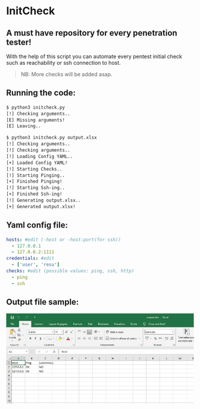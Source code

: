 # InitCheck

## A must have repository for every penetration tester!
With the help of this script you can automate every pentest initial check such as reachability or ssh connection to host.

> NB: More checks will be added asap. 

## Running the code:

```bash
$ python3 initcheck.py
[!] Checking arguments..
[E] Missing arguments!
[E] Leaving..
```

```bash
$ python3 initcheck.py output.xlsx
[!] Checking arguments..
[!] Checking arguments..
[!] Loading Config YAML..
[+] Loaded Config YAML!
[!] Starting Checks..
[!] Starting Pinging..
[+] Finished Pinging!
[!] Starting Ssh-ing..
[+] Finished Ssh-ing!
[!] Generating output.xlsx..
[+] Generated output.xlsx!
```

## Yaml config file:

```yaml
hosts: #edit (-host or -host:port(for ssh))
  - 127.0.0.1
  - 127.0.0.2:1111
credentials: #edit
  - ['user', 'resu']
checks: #edit (possible values: ping, ssh, http)
  - ping
  - ssh
```

## Output file sample:

![test](output.JPG)